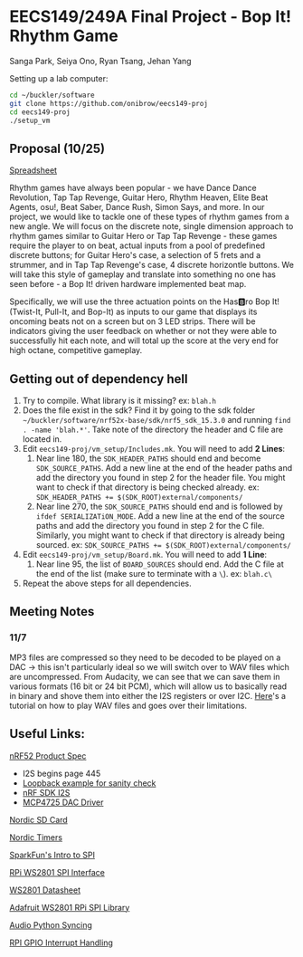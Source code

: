 # EECS149/249A Final Project - Bop It! Rhythm Game

Sanga Park, Seiya Ono, Ryan Tsang, Jehan Yang

Setting up a lab computer:

```bash
cd ~/buckler/software
git clone https://github.com/onibrow/eecs149-proj
cd eecs149-proj
./setup_vm
```

## Proposal (10/25)

[Spreadsheet](https://docs.google.com/spreadsheets/d/1WutyDuHFwCbV_97uEuxx-2Y0jQ0Z9K7RMsq6U2ZCgrc/edit?usp=sharing)

Rhythm games have always been popular - we have Dance Dance Revolution, Tap Tap Revenge, Guitar Hero, Rhythm Heaven, Elite Beat Agents, osu!, Beat Saber, Dance Rush, Simon Says, and more. In our project, we would like to tackle one of these types of rhythm games from a new angle. We will focus on the discrete note, single dimension approach to rhythm games similar to Guitar Hero or Tap Tap Revenge - these games require the player to on beat, actual inputs from a pool of predefined discrete buttons; for Guitar Hero's case, a selection of 5 frets and a strummer, and in Tap Tap Revenge's case, 4 discrete horizontle buttons. We will take this style of gameplay and translate into something no one has seen before - a Bop It! driven hardware implemented beat map.

Specifically, we will use the three actuation points on the Has🅱️ro Bop It! (Twist-It, Pull-It, and Bop-It) as inputs to our game that displays its oncoming beats not on a screen but on 3 LED strips. There will be indicators giving the user feedback on whether or not they were able to successfully hit each note, and will total up the score at the very end for high octane, competitive gameplay.

## Getting out of dependency hell

1. Try to compile. What library is it missing? ex: `blah.h`
1. Does the file exist in the sdk? Find it by going to the sdk folder `~/buckler/software/nrf52x-base/sdk/nrf5_sdk_15.3.0` and running `find . -name 'blah.*'`. Take note of the directory the header and C file are located in.
1. Edit `eecs149-proj/vm_setup/Includes.mk`. You will need to add **2 Lines**:
    1. Near line 180, the `SDK_HEADER_PATHS` should end and become `SDK_SOURCE_PATHS`. Add a new line at the end of the header paths and add the directory you found in step 2 for the header file. You might want to check if that directory is being checked already. ex: `SDK_HEADER_PATHS += $(SDK_ROOT)external/components/`
    1. Near line 270, the `SDK_SOURCE_PATHS` should end and is followed by `ifdef SERIALIZATiON_MODE`. Add a new line at the end of the source paths and add the directory you found in step 2 for the C file. Similarly, you might want to check if that directory is already being sourced. ex: `SDK_SOURCE_PATHS += $(SDK_ROOT)external/components/`
1. Edit `eecs149-proj/vm_setup/Board.mk`. You will need to add **1 Line**:
    1. Near line 95, the list of `BOARD_SOURCES` should end. Add the C file at the end of the list (make sure to terminate with a `\`). ex: `blah.c\`
1. Repeat the above steps for all dependencies.

## Meeting Notes

### 11/7

MP3 files are compressed so they need to be decoded to be played on a DAC -> this isn't particularly ideal so we will switch over to WAV files which are uncompressed. From Audacity, we can see that we can save them in various formats (16 bit or 24 bit PCM), which will allow us to basically read in binary and shove them into either the I2S registers or over I2C. [Here](https://www.sparkfun.com/tutorials/160)'s a tutorial on how to play WAV files and goes over their limitations. 

## Useful Links:

[nRF52 Product Spec](https://infocenter.nordicsemi.com/pdf/nRF52832_PS_v1.4.pdf)

* I2S begins page 445
* [Loopback example for sanity check](https://infocenter.nordicsemi.com/index.jsp?topic=%2Fcom.nordic.infocenter.sdk5.v15.2.0%2Fi2s_example_loopback.html&cp=4_0_0_4_5_14)
* [nRF SDK I2S](https://infocenter.nordicsemi.com/topic/com.nordic.infocenter.sdk5.v15.3.0/group__nrfx__i2s.html)
* [MCP4725 DAC Driver](https://infocenter.nordicsemi.com/topic/com.nordic.infocenter.sdk5.v15.3.0/group__mcp4725.html)

[Nordic SD Card](https://infocenter.nordicsemi.com/topic/com.nordic.infocenter.sdk5.v15.3.0/app_sdcard_example.html)

[Nordic Timers](https://infocenter.nordicsemi.com/index.jsp?topic=%2Fcom.nordic.infocenter.sdk5.v15.3.0%2Fgroup__app__timer.html)

[SparkFun's Intro to SPI](https://learn.sparkfun.com/tutorials/serial-peripheral-interface-spi/all)

[RPi WS2801 SPI Interface](https://tutorials-raspberrypi.com/how-to-control-a-raspberry-pi-ws2801-rgb-led-strip/)

[WS2801 Datasheet](https://cdn-shop.adafruit.com/datasheets/WS2801.pdf)

[Adafruit WS2801 RPi SPI Library](https://github.com/adafruit/Adafruit_CircuitPython_WS2801)

[Audio Python Syncing](https://github.com/scottlawsonbc/audio-reactive-led-strip)

[RPI GPIO Interrupt Handling](http://raspberrywebserver.com/gpio/using-interrupt-driven-gpio.html)
